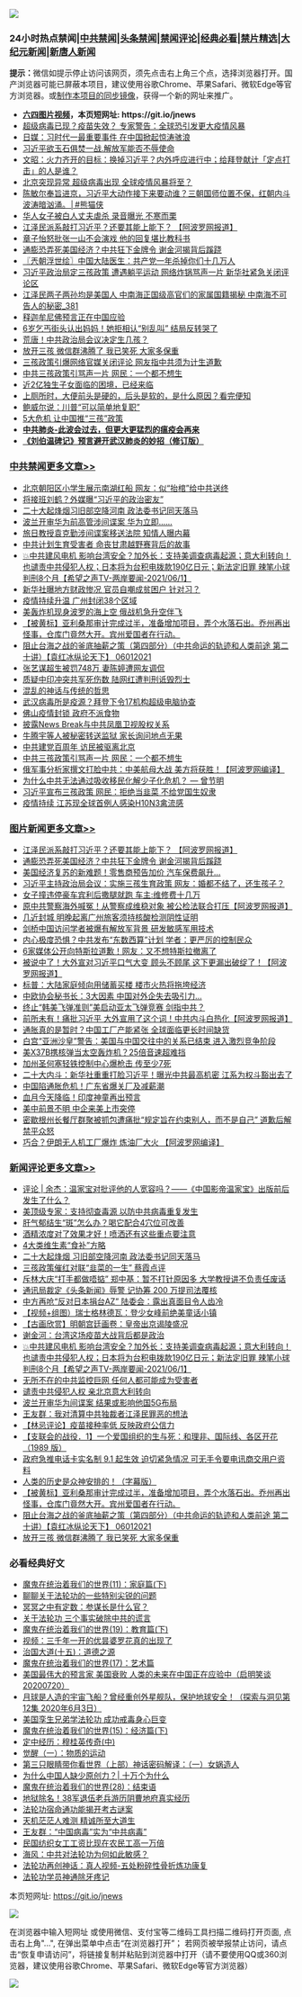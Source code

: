 ![](https://raw.githubusercontent.com/fqnews/bnews/master/64photo/fqnews-qr.jpg)

<div id="tt">
<h3>24小时热点禁闻|<a href="#%E4%B8%AD%E5%85%B1%E7%A6%81%E9%97%BB%E6%9B%B4%E5%A4%9A%E6%96%87%E7%AB%A0">中共禁闻</a>|<a href="#%E5%9B%BE%E7%89%87%E6%96%B0%E9%97%BB%E6%9B%B4%E5%A4%9A%E6%96%87%E7%AB%A0">头条禁闻</a>|<a href="#%E6%96%B0%E9%97%BB%E8%AF%84%E8%AE%BA%E6%9B%B4%E5%A4%9A%E6%96%87%E7%AB%A0">禁闻评论|<a href="#%E5%BF%85%E7%9C%8B%E7%BB%8F%E5%85%B8%E5%A5%BD%E6%96%87">经典必看|<a href="/video.md#%E7%A6%81%E7%89%87%E7%B2%BE%E9%80%89">禁片精选</a>|<a href="https://github.com/fqnews/djy/blob/master/gb/nf1351518.md#1">大纪元新闻</a>|<a href="https://github.com/fqnews/ntdtv/blob/master/gb/prog204.md#1">新唐人新闻</a></h3>
<div><b>提示：</b>微信如提示停止访问该网页，须先点击右上角三个点，选择浏览器打开。国产浏览器可能已屏蔽本项目，建议使用谷歌Chrome、苹果Safari、微软Edge等官方浏览器。或<a href="https://github.com/fqnews/bnews/blob/master/%E5%88%B6%E4%BD%9Cgit%E7%A6%81%E9%97%BB%E9%95%9C%E5%83%8F.md">制作本项目的同步镜像</a>，获得一个新的网址来推广。</div>
<ul>
<li><b><a href="http://d1.bdrive.tk/64.mp4" target="_blank">六四图片视频</a>，本页短网址: https://git.io/jnews</b></li>
<li><a href="/comments/20210601/1557521.md">超级病毒已现？疫苗失效？ 专家警告：全球恐引发更大疫情风暴</a></li>
<li><a href="/cbnews/20210601/1557531.md">日媒：习时代一最重要事件 在中国掀起惊涛骇浪</a></li>
<li><a href="/comments/20210601/1557675.md">习近平欲玉石俱焚一战.解放军能否不辱使命</a></li>
<li><a href="/cbnews/20210601/1557663.md">文昭：火力齐开的目标：换掉习近平？内外呼应进行中；给拜登献计「定点打击」的人是谁？</a></li>
<li><a href="/cbnews/20210601/1557835.md">北京突现异常 超级病毒出现 全球疫情风暴将至？</a></li>
<li><a href="/comments/20210601/1557780.md">陈敏尔奉旨进京，习近平大动作接下来要动谁？三朝国师位置不保，红朝内斗波涛暗汹涌。│#熊猫侠</a></li>
<li><a href="/cnnews/20210601/1557613.md">华人女子被白人丈夫虐杀 录音曝光 不寒而栗</a></li>
<li><a href="/topimagenews/20210601/1557942.md">江泽民派系敲打习近平？还要其能上能下？ 【阿波罗网报道】</a></li>
<li><a href="/yule/20210601/1557597.md">章子怡怒批张一山不会演戏 他的回复堪比教科书</a></li>
<li><a href="/topimagenews/20210601/1557763.md">通膨恐弄死美国经济？中共狂下金牌令 谢金河揭背后蹊跷</a></li>
<li><a href="/ssgc/20210601/1557783.md">〖兲朝浮世绘〗中国大陆医生：共产党一年杀掉你们十几万人</a></li>
<li><a href="/comments/20210601/1557555.md">习近平政治局定三孩政策 遭遇躺平运动 网络炸锅骂声一片 新华社紧急关闭评论区</a></li>
<li><a href="/comments/20210601/1557830.md">江泽民两子两孙均是美国人 中南海正国级高官们的家属国籍揭秘 中南海不可告人的秘密_381</a></li>
<li><a href="/cnnews/20210601/1557867.md">释迦牟尼佛预言正在中国应验</a></li>
<li><a href="/cnnews/20210601/1557727.md">6岁乞丐街头认出妈妈！她拒相认“别乱叫” 结局反转哭了</a></li>
<li><a href="/cnnews/20210601/1557617.md">荒唐！中共政治局会议决定生几孩？</a></li>
<li><a href="/comments/20210601/1557978.md">放开三孩 微信群沸腾了 我已笑死 大家多保重</a></li>
<li><a href="/cbnews/20210601/1557529.md">三孩政策引爆网络官媒关闭评论 网友指中共须为计生道歉</a></li>
<li><a href="/cbnews/20210601/1557915.md">中共三孩政策引骂声一片 网民：一个都不想生</a></li>
<li><a href="/cnnews/20210601/1557691.md">近2亿独生子女面临的困境，已经来临</a></li>
<li><a href="/health/20210601/1557882.md">上厕所时，大便前头是硬的，后头是软的，是什么原因？看完便知</a></li>
<li><a href="/cnnews/20210601/1557614.md">鲍威尔说：川普“可以简单地复职”</a></li>
<li><a href="/cbnews/20210601/1557500.md">5大危机 让中国推“三孩”政策</a></li>
<li><b><a href="/comments/20200211/1275071.md" target="_blank">中共肺炎-此波会过去，但更大更猛烈的瘟疫会再来</a></b></li>
<li><b><a href="/comments/20200207/1272816.md" target="_blank">《刘伯温碑记》预言避开武汉肺炎的妙招（修订版）</a></b></li>
</ul>
</div>

<div class="catlist">
<h3><a href="/cbnews/" target="_blank">中共禁闻</a><span><a href="/cbnews/" target="_blank" rel="nofollow">更多文章>></a></span></h3>
<ul>
<li><a href="/cbnews/20210601/1558160.md" target="_blank">北京朝阳区小学生展示南湖红船 网友：似“抬棺”给中共送终</a></li>
<li><a href="/cbnews/20210601/1558149.md" target="_blank">将接班刘鹤？外媒曝“习近平的政治密友”</a></li>
<li><a href="/cbnews/20210601/1558148.md" target="_blank">二十大起烽烟习旧部空降河南 政法委书记同天落马</a></li>
<li><a href="/cbnews/20210601/1558126.md" target="_blank">波兰开审华为前高管涉间谍案 华为立即……</a></li>
<li><a href="/cbnews/20210601/1558125.md" target="_blank">旅日教授袁克勤涉间谍案移送法院 知情人曝内幕</a></li>
<li><a href="/cbnews/20210601/1558104.md" target="_blank">中共计划生育受害者 命丧甘肃越野赛背后的故事</a></li>
<li><a href="/comments/20210601/1558102.md" target="_blank">💥中共建风电机 影响台湾安全？加外长：支持美调查病毒起源；意大利转向！ 也谴责中共侵犯人权；日本将为台积电拨款190亿日元；新法定旧罪 辣笔小球判刑8个月【希望之声TV-两岸要闻-2021/06/1】</a></li>
<li><a href="/cbnews/20210601/1558092.md" target="_blank">新华社曝地方财政惨况 官员自嘲成贫困户 针对习？</a></li>
<li><a href="/cbnews/20210601/1558091.md" target="_blank">疫情持续升温 广州封闭38个区域</a></li>
<li><a href="/cbnews/20210601/1558081.md" target="_blank">美轰炸机现身波罗的海上空 俄战机急升空伴飞</a></li>
<li><a href="/comments/20210601/1558050.md" target="_blank">【被黄标】亚利桑那审计完成过半，准备增加项目，弄个水落石出。乔州再出怪事，仓库门竟然大开。宾州爱国者在行动。</a></li>
<li><a href="/comments/20210601/1558017.md" target="_blank">阻止台海之战的釜底抽薪之策（第四部分）（中共命运的轨迹和人类前途  第二十讲）【袁红冰纵论天下】 06012021</a></li>
<li><a href="/cbnews/20210601/1557984.md" target="_blank">张艺谋超生被罚748万 妻陈婷遭网友调侃</a></li>
<li><a href="/cbnews/20210601/1557983.md" target="_blank">质疑中印冲突共军死伤数 陆网红遭判刑诋毁烈士</a></li>
<li><a href="/comments/20210601/1557898.md" target="_blank">混乱的神话与传统的哲思</a></li>
<li><a href="/cbnews/20210601/1557969.md" target="_blank">武汉病毒所是疫源？拜登下令17机构超级电脑协查</a></li>
<li><a href="/cbnews/20210601/1557956.md" target="_blank">佛山疫情封锁 政府不派食物</a></li>
<li><a href="/cbnews/20210601/1557945.md" target="_blank">披露News Break与中共凤凰卫视股权关系</a></li>
<li><a href="/cbnews/20210601/1557944.md" target="_blank">牛腾宇等人被秘密转送监狱 家长询问地点无果</a></li>
<li><a href="/cbnews/20210601/1557932.md" target="_blank">中共建党百周年 访民被驱离北京</a></li>
<li><a href="/cbnews/20210601/1557915.md" target="_blank">中共三孩政策引骂声一片 网民：一个都不想生</a></li>
<li><a href="/cbnews/20210601/1557866.md" target="_blank">俄军事分析家撰文打脸中共：中美航母大战 美方将获胜！【阿波罗网编译】</a></li>
<li><a href="/comments/20210601/1557862.md" target="_blank">为什么中共无法通过吸收移民化解少子化危机？ — 曾节明</a></li>
<li><a href="/cbnews/20210601/1557858.md" target="_blank">习近平宣布三孩政策 网民：拒绝当韭菜 不给党国生奴隶</a></li>
<li><a href="/cbnews/20210601/1557857.md" target="_blank">疫情持续 江苏现全球首例人感染H10N3禽流感</a></li>

</ul>
</div>
<div class="catlist">
<h3><a href="/topimagenews/" target="_blank">图片新闻</a><span><a href="/topimagenews/" target="_blank" rel="nofollow">更多文章>></a></span></h3>
<ul>
<li><a href="/topimagenews/20210601/1557942.md" target="_blank">江泽民派系敲打习近平？还要其能上能下？ 【阿波罗网报道】</a></li>
<li><a href="/topimagenews/20210601/1557763.md" target="_blank">通膨恐弄死美国经济？中共狂下金牌令 谢金河揭背后蹊跷</a></li>
<li><a href="/topimagenews/20210601/1557490.md" target="_blank">美国经济复苏的新难题！零售商预告加价 汽车保费飙升…</a></li>
<li><a href="/topimagenews/20210531/1557253.md" target="_blank">习近平主持政治局会议：实施三孩生育政策 网友：婚都不结了，还生孩子？</a></li>
<li><a href="/topimagenews/20210531/1557216.md" target="_blank">女子撞违停豪车宾利后撒腿就跑 车主:维修费十几万</a></li>
<li><a href="/topimagenews/20210531/1557014.md" target="_blank">原中共警察海外喊冤！从警察成维稳对象 被公检法联合打压【阿波罗网报道】</a></li>
<li><a href="/topimagenews/20210531/1556882.md" target="_blank">几近封城 明晚起离广州旅客须持核酸检测阴性证明</a></li>
<li><a href="/topimagenews/20210531/1556881.md" target="_blank">剑桥中国访问学者被爆有解放军背景 研发敏感军用技术</a></li>
<li><a href="/topimagenews/20210530/1556364.md" target="_blank">内心极度恐惧？中共发布“东数西算”计划 学者：更严厉的控制民众</a></li>
<li><a href="/topimagenews/20210529/1556157.md" target="_blank">6家媒体公开向特斯拉道歉！网友：又不想特斯拉撤离了</a></li>
<li><a href="/topimagenews/20210529/1556099.md" target="_blank">被说中了！大外宣对习近平口气大变 顾头不顾尾 这下更漏出破绽了！【阿波罗网报道】</a></li>
<li><a href="/topimagenews/20210529/1555930.md" target="_blank">标普：大陆家庭倾向用储蓄买楼 楼市火热将拖垮经济</a></li>
<li><a href="/topimagenews/20210529/1555876.md" target="_blank">中欧协会秘书长：3大因素 中国对外企失去吸引力…</a></li>
<li><a href="/topimagenews/20210529/1555852.md" target="_blank">终止“韩美飞弹准则”美启动亚太飞弹竞赛 剑指中共？</a></li>
<li><a href="/topimagenews/20210528/1555477.md" target="_blank">前所未有！痛批习近平 大外宣用了这个词！中共内斗白热化【阿波罗网报道】</a></li>
<li><a href="/topimagenews/20210528/1555148.md" target="_blank">通胀真的是暂时？中国工厂产能紧张 全球面临更长时间缺货</a></li>
<li><a href="/topimagenews/20210527/1554774.md" target="_blank">白宫“亚洲沙皇”警告：美国与中国交往中的关系已结束 进入激烈竞争阶段</a></li>
<li><a href="/topimagenews/20210527/1554539.md" target="_blank">美X37B携核弹当太空轰炸机？25倍音速超难挡</a></li>
<li><a href="/topimagenews/20210527/1554450.md" target="_blank">加州圣何塞轻铁控制中心爆枪击 传至少7死</a></li>
<li><a href="/topimagenews/20210526/1554119.md" target="_blank">二十大内斗：新华社重重打脸习近平！曝光中共最高机密 江系为权斗豁出去了</a></li>
<li><a href="/topimagenews/20210526/1554065.md" target="_blank">中国陷通胀危机！广东省爆关厂及减薪潮</a></li>
<li><a href="/topimagenews/20210526/1554015.md" target="_blank">血月今天降临！印度神童再出预言</a></li>
<li><a href="/topimagenews/20210526/1553823.md" target="_blank">美中前景不明 中企来美上市突停</a></li>
<li><a href="/topimagenews/20210526/1553805.md" target="_blank">密歇根州长餐厅群聚被抓包遭痛批“规定旨在约束别人，而不是自己” 道歉后解禁平众怒</a></li>
<li><a href="/topimagenews/20210525/1553428.md" target="_blank">巧合？伊朗无人机工厂爆炸 炼油厂大火 【阿波罗网编译】</a></li>

</ul>
</div>
<div class="catlist">
<h3><a href="/comments/" target="_blank">新闻评论</a><span><a href="/comments/" target="_blank" rel="nofollow">更多文章>></a></span></h3>
<ul>
<li><a href="/comments/20210601/1558182.md" target="_blank">评论 | 余杰：温家宝对批评他的人宽容吗？——《中国影帝温家宝》出版前后发生了什么？</a></li>
<li><a href="/comments/20210601/1558167.md" target="_blank">美顶级专家：支持彻查毒源 以防中共病毒重复发生</a></li>
<li><a href="/comments/20210601/1558157.md" target="_blank">肝气郁结生“斑”怎么办？喝它配合4穴位可改善</a></li>
<li><a href="/comments/20210601/1558156.md" target="_blank">酒精浓度对了效果才好！喷洒还有这些重点要注意</a></li>
<li><a href="/comments/20210601/1558155.md" target="_blank">4大类维生素“食补”方略</a></li>
<li><a href="/comments/20210601/1558132.md" target="_blank">二十大起烽烟 习旧部空降河南 政法委书记同天落马</a></li>
<li><a href="/comments/20210601/1558131.md" target="_blank">三孩政策催红对联“韭菜的一生” 蔡霞点评</a></li>
<li><a href="/comments/20210601/1558119.md" target="_blank">斥林大庆“打手都做唔掂” 郑中基：暂不打针原因多 大学教授讲不负责任废话</a></li>
<li><a href="/comments/20210601/1558118.md" target="_blank">通讯局裁定《头条新闻》辱警 记协筹 200 万提司法覆核</a></li>
<li><a href="/comments/20210601/1558117.md" target="_blank">中方再呛“反对日本捐台AZ” 陆委会：露出真面目令人齿冷</a></li>
<li><a href="/comments/20210601/1558116.md" target="_blank">【视频+组图）瑞士格林德瓦：登少女峰前绝美童话小镇</a></li>
<li><a href="/comments/20210601/1558115.md" target="_blank">【古画欣赏】明朝宫廷画卷：皇帝出京谒陵盛况</a></li>
<li><a href="/comments/20210601/1558105.md" target="_blank">谢金河：台湾这场疫苗大战背后都是政治</a></li>
<li><a href="/comments/20210601/1558102.md" target="_blank">💥中共建风电机 影响台湾安全？加外长：支持美调查病毒起源；意大利转向！ 也谴责中共侵犯人权；日本将为台积电拨款190亿日元；新法定旧罪 辣笔小球判刑8个月【希望之声TV-两岸要闻-2021/06/1】</a></li>
<li><a href="/comments/20210601/1558100.md" target="_blank">无所不在的中共监控巨网 任何人都可能成为受害者</a></li>
<li><a href="/comments/20210601/1558099.md" target="_blank">谴责中共侵犯人权 亲北京意大利转向</a></li>
<li><a href="/comments/20210601/1558098.md" target="_blank">波兰开审华为间谍案 结果或影响他国5G布局</a></li>
<li><a href="/comments/20210601/1558094.md" target="_blank">王友群：我对清算中共独裁者江泽民罪恶的想法</a></li>
<li><a href="/comments/20210601/1558076.md" target="_blank">【林忌评论】疫苗接种率低 反映政府公信力</a></li>
<li><a href="/comments/20210601/1558068.md" target="_blank">【支联会的战役．1】一个爱国组织的生与死：和理非、国际线、各区开花（1989 版）</a></li>
<li><a href="/comments/20210601/1558065.md" target="_blank">政府急推电话卡实名制 9.1 起生效 迫切紧急情况 可无手令要电讯商交用户资料</a></li>
<li><a href="/comments/20210601/1558062.md" target="_blank">人类的历史是众神安排的！（字幕版）</a></li>
<li><a href="/comments/20210601/1558050.md" target="_blank">【被黄标】亚利桑那审计完成过半，准备增加项目，弄个水落石出。乔州再出怪事，仓库门竟然大开。宾州爱国者在行动。</a></li>
<li><a href="/comments/20210601/1558017.md" target="_blank">阻止台海之战的釜底抽薪之策（第四部分）（中共命运的轨迹和人类前途  第二十讲）【袁红冰纵论天下】 06012021</a></li>
<li><a href="/comments/20210601/1557978.md" target="_blank">放开三孩 微信群沸腾了 我已笑死 大家多保重</a></li>

</ul>
</div>

<div class="catlist">
<h3>必看经典好文</h3>
<ul>
<li><a href="/topimagenews/20180530/950691.md" target="_blank">魔鬼在统治着我们的世界(11)：家庭篇(下)</a></li>
<li><a href="/comments/20190417/1114875.md" target="_blank">聊聊关于法轮功的一些特别尖锐的问题</a></li>
<li><a href="/tculture/20200812/1378929.md" target="_blank">冥冥之中有定数：参谋长是什么官？</a></li>
<li><a href="/cbnews/20200703/1354907.md" target="_blank">关于法轮功 三个事实破除中共的谎言</a></li>
<li><a href="/comments/20180716/972458.md" target="_blank">魔鬼在统治着我们的世界(19)：教育篇(下)</a></li>
<li><a href="/aomi/qiwen/20151223/484507.md" target="_blank">视频：三千年一开的优昙婆罗花真的出现了</a></li>
<li><a href="/topimagenews/20180322/917868.md" target="_blank">治国大道(十五)：道德之源</a></li>
<li><a href="/topimagenews/20180620/960677.md" target="_blank">魔鬼在统治着我们的世界(17)：艺术篇</a></li>
<li><a href="/bannedvideo/20210227/1495046.md" target="_blank">美国最伟大的预言家 美国衰败 人类的未来在中国正在应验中（启明笑谈20200720）</a></li>
<li><a href="/comments/20200712/1359456.md" target="_blank">月球是人造的宇宙飞船？曾经重创外星舰队，保护地球安全！（探索与洞见第12集 2020年6月3日）</a></li>
<li><a href="/comments/20210509/1542373.md" target="_blank">美国孪生兄弟学法轮功 成功戒毒身心巨变</a></li>
<li><a href="/topimagenews/20180610/955499.md" target="_blank">魔鬼在统治着我们的世界(15)：经济篇(下)</a></li>
<li><a href="/tculture/xiulian/20151105/467870.md" target="_blank">定中经历：穆桂英传奇(中)</a></li>
<li><a href="/comments/20200810/1377609.md" target="_blank">觉醒（一）：物质的运动</a></li>
<li><a href="/comments/20200426/1319648.md" target="_blank">第三只眼睛带你看世界（上部）神话密码解译：（一）女娲造人</a></li>
<li><a href="/ssgc/20200715/1360940.md" target="_blank">为什么中国人缺少原创力？| 十万个为什么</a></li>
<li><a href="/comments/20181228/1054609.md" target="_blank">魔鬼在统治着我们的世界(28)：结束语</a></li>
<li><a href="/cbnews/20200531/1337381.md" target="_blank">地狱除名！38军退伍老兵游历阴曹地府真实经历</a></li>
<li><a href="/tculture/20121025/73079.md" target="_blank">法轮功宿命通功能揭开考古谜案</a></li>
<li><a href="/comments/20210302/1496716.md" target="_blank">天机茫茫人难测 精诚所至大道生</a></li>
<li><a href="/comments/20200318/1295755.md" target="_blank">王友群：“中国病毒”实为“中共病毒”</a></li>
<li><a href="/lifebaike/20200515/1328783.md" target="_blank">民国纺织女工工资比现在农民工高一万倍</a></li>
<li><a href="/comments/20191218/1228234.md" target="_blank">海风：中共对法轮功为何如此敏感？</a></li>
<li><a href="/comments/20190516/1128964.md" target="_blank">法轮功再创神话：真人视频-五处粉碎性骨折炼功康复</a></li>
<li><a href="/health/20170626/780263.md" target="_blank">法轮功学员神通除牙疼记</a></li>

</ul>
</div>

本页短网址: https://git.io/jnews

![](https://raw.githubusercontent.com/fqnews/bnews/master/64photo/fqnews-qr.jpg)

在浏览器中输入短网址 或使用微信、支付宝等二维码工具扫描二维码打开页面, 点击右上角"...", 在弹出菜单中点击“在浏览器打开”； 若网页被举报禁止访问，请点击“恢复申请访问”，将链接复制并粘贴到浏览器中打开（请不要使用QQ或360浏览器，建议使用谷歌Chrome、苹果Safari、微软Edge等官方浏览器）

![](https://raw.githubusercontent.com/fqnews/bnews/master/64photo/wx.jpg)